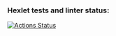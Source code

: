 ### Hexlet tests and linter status:
[![Actions Status](https://github.com/DmitryPletnev1993/layout-designer-project-lvl1/workflows/hexlet-check/badge.svg)](https://github.com/DmitryPletnev1993/layout-designer-project-lvl1/actions)